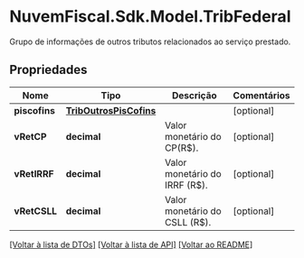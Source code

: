 # NuvemFiscal.Sdk.Model.TribFederal
Grupo de informações de outros tributos relacionados ao serviço prestado.

## Propriedades

Nome | Tipo | Descrição | Comentários
------------ | ------------- | ------------- | -------------
**piscofins** | [**TribOutrosPisCofins**](TribOutrosPisCofins.md) |  | [optional] 
**vRetCP** | **decimal** | Valor monetário do CP(R$). | [optional] 
**vRetIRRF** | **decimal** | Valor monetário do IRRF (R$). | [optional] 
**vRetCSLL** | **decimal** | Valor monetário do CSLL (R$). | [optional] 

[[Voltar à lista de DTOs]](../README.md#documentation-for-models) [[Voltar à lista de API]](../README.md#documentation-for-api-endpoints) [[Voltar ao README]](../README.md)


